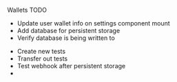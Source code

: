 Wallets TODO
+ Update user wallet info on settings component mount
+ Add database for persistent storage
+ Verify database is being written to
- Create new tests
- Transfer out tests
- Test webhook after persistent storage
- 